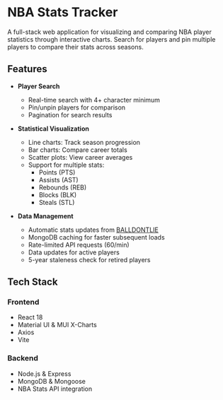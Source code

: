 # NBA Stats Tracker

A full-stack web application for visualizing and comparing NBA player statistics through interactive charts. Search for players and pin multiple players to compare their stats across seasons.

## Features

- **Player Search**
  - Real-time search with 4+ character minimum
  - Pin/unpin players for comparison
  - Pagination for search results

- **Statistical Visualization**
  - Line charts: Track season progression
  - Bar charts: Compare career totals
  - Scatter plots: View career averages
  - Support for multiple stats:
    - Points (PTS)
    - Assists (AST) 
    - Rebounds (REB)
    - Blocks (BLK)
    - Steals (STL)

- **Data Management**
  - Automatic stats updates from [BALLDONTLIE](https://docs.balldontlie.io/#nba-api)
  - MongoDB caching for faster subsequent loads
  - Rate-limited API requests (60/min)
  - Data updates for active players
  - 5-year staleness check for retired players

## Tech Stack

### Frontend
- React 18
- Material UI & MUI X-Charts
- Axios
- Vite

### Backend
- Node.js & Express
- MongoDB & Mongoose
- NBA Stats API integration
